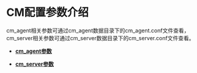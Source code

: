 # CM配置参数介绍

cm\_agent相关参数可通过cm\_agent数据目录下的cm\_agent.conf文件查看，cm\_server相关参数可通过cm\_server数据目录下的cm\_server.conf文件查看。

-   **[cm\_agent参数](cm_agent参数.md)**  

-   **[cm\_server参数](cm_server参数.md)**  


